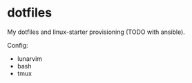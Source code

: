 # dotfiles
My dotfiles and linux-starter provisioning (TODO with ansible).

Config:
- lunarvim
- bash
- tmux
